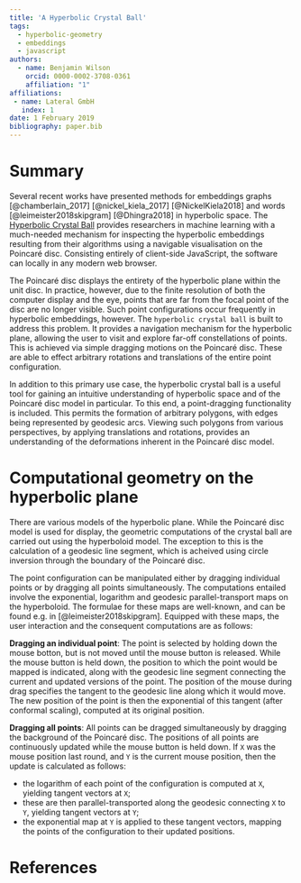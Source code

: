 ```yaml
---
title: 'A Hyperbolic Crystal Ball'
tags:
  - hyperbolic-geometry
  - embeddings
  - javascript
authors:
  - name: Benjamin Wilson
    orcid: 0000-0002-3708-0361
    affiliation: "1"
affiliations:
 - name: Lateral GmbH
   index: 1
date: 1 February 2019
bibliography: paper.bib
---
```


# Summary

Several recent works have presented methods for embeddings graphs [@chamberlain_2017] [@nickel_kiela_2017] [@NickelKiela2018] and words [@leimeister2018skipgram] [@Dhingra2018] in hyperbolic space.
The [Hyperbolic Crystal Ball](https://github.com/lateral/crystal-ball) provides researchers in machine learning with a much-needed mechanism for inspecting the hyperbolic embeddings resulting from their algorithms using a navigable visualisation on the Poincaré disc.
Consisting entirely of client-side JavaScript, the software can locally in any modern web browser.

The Poincaré disc displays the entirety of the hyperbolic plane within the unit disc.  In practice, however, due to the finite resolution of both the computer display and the eye, points that are far from the focal point of the disc are no longer visible.  Such point configurations occur frequently in hyperbolic embeddings, however.  The ``hyperbolic crystal ball`` is built to address this problem.  It provides a navigation mechanism for the hyperbolic plane, allowing the user to visit and explore far-off constellations of points.  This is achieved via simple dragging motions on the Poincaré disc.  These are able to effect arbitrary rotations and translations of the entire point configuration.

In addition to this primary use case, the hyperbolic crystal ball is a useful tool for gaining an intuitive understanding of hyperbolic space and of the Poincaré disc model in particular.  To this end, a point-dragging functionality is included.  This permits the formation of arbitrary polygons, with edges being represented by geodesic arcs.  Viewing such polygons from various perspectives, by applying translations and rotations, provides an understanding of the deformations inherent in the Poincaré disc model.

# Computational geometry on the hyperbolic plane

There are various models of the hyperbolic plane.  While the Poincaré disc model is used for display, the geometric computations of the crystal ball are carried out using the hyperboloid model.  The exception to this is the calculation of a geodesic line segment, which is acheived using circle inversion through the boundary of the Poincaré disc.

The point configuration can be manipulated either by dragging individual points or by dragging all points simultaneously.  The computations entailed involve the exponential, logarithm and geodesic parallel-transport maps on the hyperboloid.  The formulae for these maps are well-known, and can be found e.g. in [@leimeister2018skipgram].  Equipped with these maps, the user interaction and the consequent computations are as follows:

**Dragging an individual point**:  The point is selected by holding down the mouse botton, but is not moved until the mouse button is released.  While the mouse button is held down, the position to which the point would be mapped is indicated, along with the geodesic line segment connecting the current and updated versions of the point.  The position of the mouse during drag specifies the tangent to the geodesic line along which it would move.  The new position of the point is then the exponential of this tangent (after conformal scaling), computed at its original position.

**Dragging all points**: All points can be dragged simultaneously by dragging the background of the Poincaré disc.  The positions of all points are continuously updated while the mouse button is held down.  If `X` was the mouse position last round, and `Y` is the current mouse position, then the update is calculated as follows:
 + the logarithm of each point of the configuration is computed at `X`, yielding tangent vectors at `X`; 
 + these are then parallel-transported along the geodesic connecting `X` to `Y`, yielding tangent vectors at `Y`; 
 + the exponential map at `Y` is applied to these tangent vectors, mapping the points of the configuration to their updated positions.

# References
